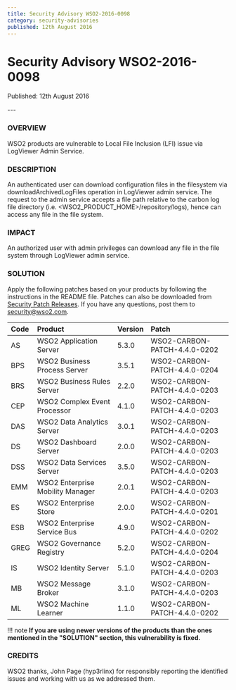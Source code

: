 ```yaml
---
title: Security Advisory WSO2-2016-0098
category: security-advisories
published: 12th August 2016
---
```


# Security Advisory WSO2-2016-0098

<p class="doc-version">Published: 12th August 2016</p>
---

### OVERVIEW
WSO2 products are vulnerable to Local File Inclusion (LFI) issue via LogViewer Admin Service.


### DESCRIPTION
An authenticated user can download configuration files in the filesystem via downloadArchivedLogFiles operation in LogViewer admin service. The request to the admin service accepts a file path relative to the carbon log file directory (i.e. <WSO2_PRODUCT_HOME\>/repository/logs), hence can access any file in the file system.


### IMPACT
An authorized user with admin privileges can download any file in the file system through LogViewer admin service.


### SOLUTION
Apply the following patches based on your products by following the instructions in the README file. Patches can also be downloaded from [Security Patch Releases](http://wso2.com/security-patch-releases/). If you have any questions, post them to <security@wso2.com>.


| **Code** | **Product** | **Version** | **Patch** |
| :--- | :------ | :------ | :---- |
| AS | WSO2 Application Server | 5.3.0 | WSO2-CARBON-PATCH-4.4.0-0202 | 
| BPS | WSO2 Business Process Server | 3.5.1 | WSO2-CARBON-PATCH-4.4.0-0204 |
| BRS | WSO2 Business Rules Server | 2.2.0 | WSO2-CARBON-PATCH-4.4.0-0203 |
| CEP | WSO2 Complex Event Processor | 4.1.0 | WSO2-CARBON-PATCH-4.4.0-0203 | 
| DAS | WSO2 Data Analytics Server | 3.0.1 | WSO2-CARBON-PATCH-4.4.0-0203 |
| DS | WSO2 Dashboard Server | 2.0.0 | WSO2-CARBON-PATCH-4.4.0-0203 |
| DSS | WSO2 Data Services Server | 3.5.0 | WSO2-CARBON-PATCH-4.4.0-0203 |
| EMM | WSO2 Enterprise Mobility Manager | 2.0.1 | WSO2-CARBON-PATCH-4.4.0-0203 |
| ES | WSO2 Enterprise Store | 2.0.0 | WSO2-CARBON-PATCH-4.4.0-0201 |
| ESB | WSO2 Enterprise Service Bus | 4.9.0 | WSO2-CARBON-PATCH-4.4.0-0202 |
| GREG | WSO2 Governance Registry | 5.2.0 | WSO2-CARBON-PATCH-4.4.0-0204 |
| IS | WSO2 Identity Server | 5.1.0 | WSO2-CARBON-PATCH-4.4.0-0203 |
| MB | WSO2 Message Broker | 3.1.0 | WSO2-CARBON-PATCH-4.4.0-0203 |
| ML | WSO2 Machine Learner | 1.1.0 | WSO2-CARBON-PATCH-4.4.0-0202 |


!!! note
    **If you are using newer versions of the products than the ones mentioned in the "SOLUTION" section, this vulnerability is fixed.**


### CREDITS
WSO2 thanks, John Page (hyp3rlinx)  for responsibly reporting the identified issues and working with us as we addressed them.